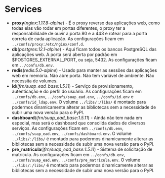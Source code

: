 # Services

- **proxy**(*nginx:1.17.8-alpine*) - É o proxy reverso das aplicações web, como todas elas vão rodar em portas diferentes, o proxy ter a responsabilidade de ouvir a porta 80 e a 443 e rotear para a porta correta de cada aplicação. As configurações ficam em `../confs/proxy:/etc/nginx/conf.d`.
- **db**(*postgres:12.1-alpine*) - Aqui ficam todos os bancos PostgreSQL das aplicações web. A porta será aberta por padrão em 
$POSTGRES_EXTERNAL_PORT, ou seja, 5432. As configurações ficam em `../confs/db.env`.
- **redis**(*redis:5.0-alpine*) - Usado para manter as sessões das aplicações web em memória. Não abre porta. Não tem variável de ambiente. Não necessita de volumes.
- **id**(*ifrn/suap_ead_base:1.5.11*) - Serviço de provisionamento, autenticação e do perfil do usuário. As configurações ficam em `../confs/db.env`, `../confs/suap_ead.env`, `../confs/id.env` e `../confs/id_ldap.env`. O volume `../libs/:/libs/` é montado para podermos dinamicamente alterar as bibliotecas sem a necessidade de subir uma nova versão para o PyPI.
- **dashboard**(*ifrn/suap_ead_base:1.5.11*) - Ainda não tem nada em especial, mas será o dashboard que consolida dados de diversos serviços. As configurações ficam em `../confs/db.env`, `../confs/suap_ead.env`, `../confs/dashboard.env`. O volume `../libs/:/libs/` é montado para podermos dinamicamente alterar as bibliotecas sem a necessidade de subir uma nova versão para o PyPI.
- **pre_matricula**(*ifrn/suap_ead_base:1.5.11*) - Sistema de solicitação de matrícula. As configurações ficam em `../confs/db.env`, `../confs/suap_ead.env`, `../confs/pre_matricula.env`. O volume `../libs/:/libs/` é montado para podermos dinamicamente alterar as bibliotecas sem a necessidade de subir uma nova versão para o PyPI.
